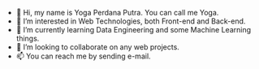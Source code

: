 - 👋 Hi, my name is Yoga Perdana Putra. You can call me Yoga.
- 👀 I’m interested in Web Technologies, both Front-end and Back-end.
- 🌱 I’m currently learning Data Engineering and some Machine Learning things.
- 💞️ I’m looking to collaborate on any web projects.
- 📫 You can reach me by sending e-mail.

<!---
yogaperdana/yogaperdana is a ✨ special ✨ repository because its `README.md` (this file) appears on your GitHub profile.
You can click the Preview link to take a look at your changes.
--->
